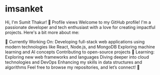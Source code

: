 # imsanket

Hi, I'm Sumit Thakur! 👋
Profile views
Welcome to my GitHub profile! I'm a passionate developer and tech enthusiast with a love for creating impactful projects. Here's a bit more about me:

🔭 Currently Working On:
Developing full-stack web applications using modern technologies like React, Node.js, and MongoDB
Exploring machine learning and AI concepts
Contributing to open-source projects
🌱 Learning:
Exploring new web frameworks and languages
Diving deeper into cloud technologies and DevOps
Enhancing my skills in data structures and algorithms
Feel free to browse my repositories, and let’s connect! 🙂

